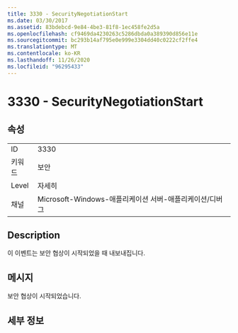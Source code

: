 ```yaml
---
title: 3330 - SecurityNegotiationStart
ms.date: 03/30/2017
ms.assetid: 83bdebcd-9e84-4be3-81f8-1ec458fe2d5a
ms.openlocfilehash: cf9469da4230263c5286dbda0a389390d856e11e
ms.sourcegitcommit: bc293b14af795e0e999e3304dd40c0222cf2ffe4
ms.translationtype: MT
ms.contentlocale: ko-KR
ms.lasthandoff: 11/26/2020
ms.locfileid: "96295433"
---
```

# <a name="3330---securitynegotiationstart"></a>3330 - SecurityNegotiationStart

## <a name="properties"></a>속성  
  
|||  
|-|-|  
|ID|3330|  
|키워드|보안|  
|Level|자세히|  
|채널|Microsoft-Windows-애플리케이션 서버-애플리케이션/디버그|  
  
## <a name="description"></a>Description  

 이 이벤트는 보안 협상이 시작되었을 때 내보내집니다.  
  
## <a name="message"></a>메시지  

 보안 협상이 시작되었습니다.  
  
## <a name="details"></a>세부 정보
